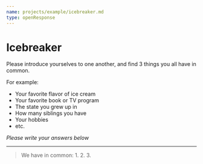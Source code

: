 ```yaml
---
name: projects/example/icebreaker.md
type: openResponse
---
```


# Icebreaker

Please introduce yourselves to one another, and find 3 things you all have in common.

For example:

- Your favorite flavor of ice cream
- Your favorite book or TV program
- The state you grew up in
- How many siblings you have
- Your hobbies
- etc.


*Please write your answers below*

---

> We have in common:
> 1. 
> 2. 
> 3. 